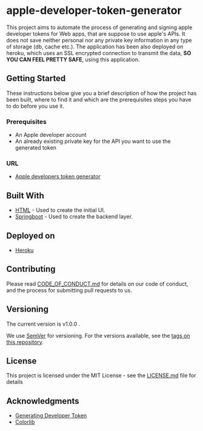 # apple-developer-token-generator

This project aims to automate the process of generating and signing apple developer tokens for Web apps, 
that are suppose to use apple's APIs. It does not save neither personal nor any private key
information in any type of storage (db, cache etc.). The application has been also deployed on heroku,
which uses an SSL encrypted connection to transmit the data, <strong>SO YOU CAN FEEL PRETTY SAFE</strong>,
using this application.


## Getting Started
These instructions below give you a brief description of how the project has been built, 
where to find it and which are the prerequisites steps you have to do before you use it.

### Prerequisites
* An Apple developer account
* An already existing private key for the API you want to use the  generated token

### URL
* [Apple developers token generator](https://apple-developers-token-gen.herokuapp.com/)

## Built With
* [HTML](https://en.wikipedia.org/wiki/HTML) - Used to create the initial UI.
* [Springboot](https://en.wikipedia.org/wiki/Spring_Framework) - Used to create the backend layer.

## Deployed on
* [Heroku](https://en.wikipedia.org/wiki/Heroku)

## Contributing

Please read [CODE_OF_CONDUCT.md](https://github.com/mikopos/apple-developer-token-generator/blob/main/CODE_OF_CONDUCT.md) for details on our code of conduct, and the process for submitting pull requests to us.

## Versioning
The current version is v1.0.0 .

We use [SemVer](http://semver.org/) for versioning. For the versions available, see the [tags on this repository](https://github.com/mikopos/apple-developer-token-generator/tags).

## License

This project is licensed under the MIT License - see the [LICENSE.md](https://github.com/mikopos/apple-developer-token-generator/blob/main/LICENSE.md) file for details

## Acknowledgments

* [Generating Developer Token](https://developer.apple.com/documentation/applemusicapi/generating_developer_tokens)
* [Colorlib](https://colorlib.com/wp/templates/)